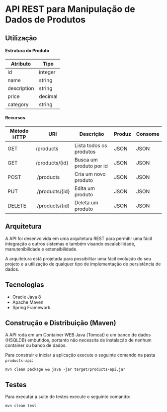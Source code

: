# API REST para Manipulação de Dados de Produtos

## Utilização

#### Estrutura do Produto

Atributo | Tipo
-------- | -------------
id | integer
name | string
description | string
price | decimal
category | string

#### Recursos

Método HTTP | URI           | Descrição          | Produz | Consome
----------- | ------------- | ------------------ | ------ | --------
GET | /products | Lista todos os produtos | JSON | JSON
GET | /products/{id} | Busca um produto por id | JSON | JSON
POST | /products | Cria um novo produto | JSON | JSON
PUT | /products/{id} | Edita um produto | JSON | JSON
DELETE | /products/{id} | Deleta um produto | JSON | JSON

## Arquitetura

A API foi desenvolvida em uma arquitetura REST para permitir uma fácil integração a outros sistemas e também visando escalabilidade, manutenibilidade e extensibilidade.

A arquitetura está projetada para possibilitar uma fácil evolução do seu projeto e a utilização de qualquer tipo de implementação de persistência de dados.

## Tecnologias

* Oracle Java 8
* Apache Maven
* Spring Framework

## Construção e Distribuição (Maven)

A API roda em um Container WEB Java (Tomcat) e um banco de dados (HSQLDB) embutidos, portanto não necessita de instalação de nenhum container ou banco de dados.

Para construir e iniciar a aplicação execute o seguinte comando na pasta ```products-api```:

```
mvn clean package && java -jar target/products-api.jar
```

## Testes

Para executar a suite de testes execute o seguinte comando:

```
mvn clean test
```